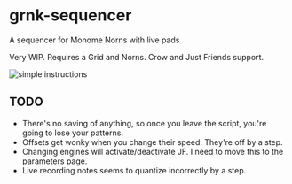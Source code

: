 # grnk-sequencer
A sequencer for Monome Norns with live pads

Very WIP. Requires a Grid and Norns. Crow and Just Friends support.

![simple instructions]([http://url/to/img.png](https://github.com/corygrunk/grnk-sequencer/blob/b2f1d8740f450d6466bf786b72ac4ee0953545de/grnk-seq-instructions.png))

## TODO
- There's no saving of anything, so once you leave the script, you're going to lose your patterns.
- Offsets get wonky when you change their speed. They're off by a step.
- Changing engines will activate/deactivate JF. I need to move this to the parameters page.
- Live recording notes seems to quantize incorrectly by a step. 
